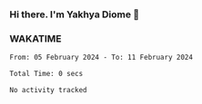 ### Hi there. I'm Yakhya Diome 👋

### WAKATIME
<!--START_SECTION:waka-->

```txt
From: 05 February 2024 - To: 11 February 2024

Total Time: 0 secs

No activity tracked
```

<!--END_SECTION:waka-->
